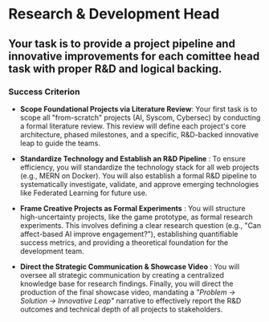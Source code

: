 # Research & Development Head
## Your task is to provide a project pipeline and  innovative improvements for each comittee head task with proper R&D and logical backing.

### Success Criterion

- **Scope Foundational Projects via Literature Review**: Your first task is to scope all "from-scratch" projects (AI, Syscom, Cybersec) by conducting a formal literature review. This review will define each project's core architecture, phased milestones, and a specific, R&D-backed innovative leap to guide the teams.

- **Standardize Technology and Establish an R&D Pipeline** :  To ensure efficiency, you will standardize the technology stack for all web projects (e.g., MERN on Docker). You will also establish a formal R&D pipeline to systematically investigate, validate, and approve emerging technologies like Federated Learning for future use.

- **Frame Creative Projects as Formal Experiments** : You will structure high-uncertainty projects, like the game prototype, as formal research experiments. This involves defining a clear research question (e.g., "Can affect-based AI improve engagement?"), establishing quantifiable success metrics, and providing a theoretical foundation for the development team.

- **Direct the Strategic Communication & Showcase Video** : You will oversee all strategic communication by creating a centralized knowledge base for research findings. Finally, you will direct the production of the final showcase video, mandating a *"Problem → Solution → Innovative Leap"* narrative to effectively report the R&D outcomes and technical depth of all projects to stakeholders.
